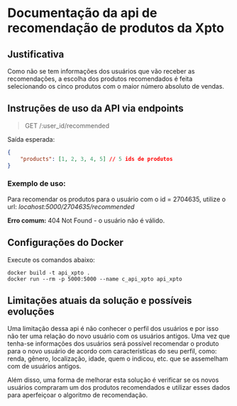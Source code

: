 # Documentação da api de recomendação de produtos da Xpto

## Justificativa
Como não se tem informações dos usuários que vão receber as recomendações, a escolha dos produtos recomendados é feita selecionando os cinco produtos com o maior número absoluto de vendas.

## Instruções de uso da API via endpoints

> GET /:user_id/recommended

Saída esperada:
```json
{
    "products": [1, 2, 3, 4, 5] // 5 ids de produtos
}
```

### Exemplo de uso: 

Para recomendar os produtos para o usuário com o id = 2704635, utilize o url:
*locahost:5000/2704635/recommended*

**Erro comum:** 
404 Not Found - o usuário não é válido.

## Configurações do Docker
Execute os comandos abaixo:

```shell
docker build -t api_xpto .
docker run --rm -p 5000:5000 --name c_api_xpto api_xpto
```

## Limitações atuais da solução e possíveis evoluções

Uma limitação dessa api é não conhecer o perfil dos usuários e por isso não ter uma relação do novo usuário com os usuários antigos. Uma vez que tenha-se informações dos usuários será possível recomendar o produto para o novo usuário de acordo com características do seu perfil, como: renda, gênero, localização, idade, quem o indicou, etc. que se assemelham com de usuários antigos.

Além disso, uma forma de melhorar esta solução é verificar se os novos usuários compraram um dos produtos recomendados e utilizar esses dados para aperfeiçoar o algoritmo de recomendação.